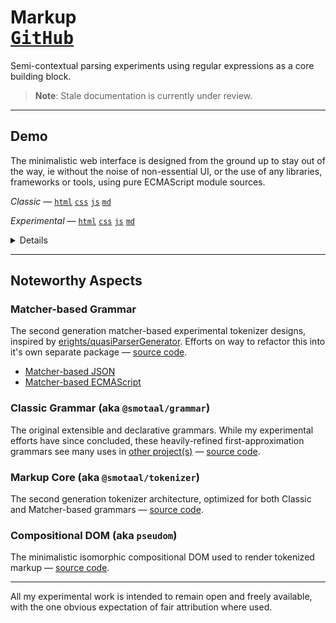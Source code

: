 # Markup <nav float-right>[<kbd>GitHub</kbd>](https://github.com/SMotaal/markup)

Semi-contextual parsing experiments using regular expressions as a core building block.

> **Note**: Stale documentation is currently under review.

---

## Demo

The minimalistic web interface is designed from the ground up to stay out of the way, ie without the noise of non-essential UI, or the use of any libraries, frameworks or tools, using pure ECMAScript module sources.

_Classic_ — [`html`](./markup.html#html) [`css`](./markup.html#css) [`js`](./markup.html#js) [`md`](./markup.html#md)

_Experimental_ — [`html`](./experimental/#html) [`css`](./experimental/#css) [`js`](./experimental/#js) [`md`](./experimental/#md)

<details>

Multiple entrypoints are used for the various experimental efforts, all using the same interface and hash-based options:

```
markup.html#‹specifier›!‹mode›*‹iterations›**‹repeats›
```

**Parameters**

The order of the parameters is manadatory, but all parameters are optional.

1. Resource specifier can either be one of the hard-wired presets, a valid url or a bare specifier with `unpkg:` or `cdnjs:` prefixes

2. You can force the parsing mode by adding `!es`, `!html`, `!css`, or `!md`

   <blockquote>

   Forcing other modes can be useful if content-type detection fails

   </blockquote>

3. You can repeat the tokenization process by adding `*‹iterations›`

4. You can repeat the input passed to the parser by adding `**‹repeats›`

   <blockquote>

   Adding `**0` can be useful to disable rendering for very long sources.

   </blockquote>

**Examples**

<figure>

_Specifiers & Modes_

- [`#unpkg:acorn`](./markup.html#unpkg:acorn)
- [`#~/lib/tokenizer.js`](./markup.html#~/lib/tokenizer.js)

_Useful Presets_ — hard-wired convenience samples

- [`#es`](./markup.html#es)
- [`#html`](./markup.html#html)
- [`#css`](./markup.html#css)
- [`#md`](./markup.html#md)

_Repeats & Iterations_

- [`#`](./markup.html#) — Render &times; 1 and Tokenize &times; 1
- [`#**2`](./markup.html#**2) — Render &times; 2 and Tokenize &times; 1
- [`#**0`](./markup.html#**0) — Render &times; 0 and Tokenize &times; 1
- [`#*100**0`](./markup.html#*100*0) — Render &times; 0 and Tokenize &times; 100
- [`#*2**2`](./markup.html#*2**2) — Render &times; 2 and Tokenize &times; 2

</figure>

</details>

---

## Noteworthy Aspects

### Matcher-based Grammar

The second generation matcher-based experimental tokenizer designs, inspired by [erights/quasiParserGenerator](https://github.com/erights/quasiParserGenerator). Efforts on way to refactor this into it's own separate package — [source code](https://github.com/SMotaal/markup/tree/master/packages/matcher/).

- [Matcher-based JSON](./experimental/json/)
- [Matcher-based ECMAScript](./experimental/es/)

### Classic Grammar (aka `@smotaal/grammar`)

The original extensible and declarative grammars. While my experimental efforts have since concluded, these heavily-refined first-approximation grammars see many uses in [other project(s)](https://www.smotaal.io/markout 'Markout') — [source code](https://github.com/SMotaal/markup/tree/master/packages/grammar/).

### Markup Core (aka `@smotaal/tokenizer`)

The second generation tokenizer architecture, optimized for both Classic and Matcher-based grammars — [source code](https://github.com/SMotaal/markup/tree/master/packages/tokenizer/).

### Compositional DOM (aka `pseudom`)

The minimalistic isomorphic compositional DOM used to render tokenized markup — [source code](https://github.com/SMotaal/markup/tree/master/packages/pseudom/).

---

All my experimental work is intended to remain open and freely available, with the one obvious expectation of fair attribution where used.
